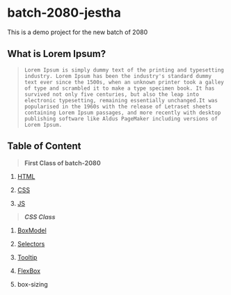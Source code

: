 # batch-2080-jestha

This is a demo project for the new batch of 2080

## What is Lorem Ipsum?

> `Lorem Ipsum is simply dummy text of the printing and typesetting industry. Lorem Ipsum has been the industry's standard dummy text ever since the 1500s, when an unknown printer took a galley of type and scrambled it to make a type specimen book. It has survived not only five centuries, but also the leap into electronic typesetting, remaining essentially unchanged.It was popularised in the 1960s with the release of Letraset sheets containing Lorem Ipsum passages, and more recently with desktop publishing software like Aldus PageMaker including versions of Lorem Ipsum.`

## Table of Content

> **First Class of batch-2080**

<!-- 1. [FlexboxFroggy](https://flexboxfroggy.com/) -->

1. [HTML](https://www.w3schools.com/html/default.asp)

2. [CSS](https://www.w3schools.com/css/default.asp)

3. [JS](https://www.w3schools.com/css/default.asp)

> ***CSS Class***

1. [BoxModel](https://www.w3schools.com/css/css_boxmodel.asp)

2. [Selectors](https://www.w3schools.com/css/css_selectors.asp)

3. [Tooltip](https://www.w3schools.com/css/css_tooltip.asp)

4. [FlexBox](https://www.w3schools.com/css/css3_flexbox.asp)

5. box-sizing